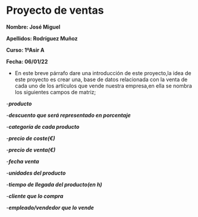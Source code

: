 # Proyecto de ventas


**Nombre: José Miguel**


**Apellidos: Rodríguez Muñoz**


**Curso: 1ºAsir A**


**Fecha: 06/01/22**

* En este breve párrafo dare una introducción de este proyecto,la idea de este proyecto es crear una,
base de datos relacionada con la venta de cada uno de los artículos que vende nuestra empresa,en 
ella se nombra los siguientes campos de matriz;

-***producto***

-***descuento que será representado en porcentaje***

-***categoría de cada producto***

-***precio de coste(€)***

-***precio de venta(€)***

-***fecha venta***

-***unidades del producto***

-***tiempo de llegada del producto(en h)***

-***cliente que lo compra***

-***empleado/vendedor que lo vende***
     